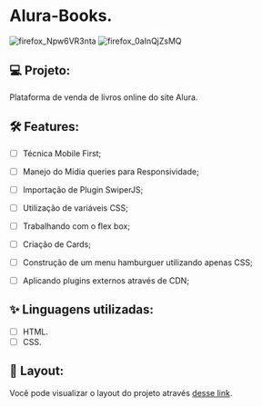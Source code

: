 # Alura-Books.

![firefox_Npw6VR3nta](https://user-images.githubusercontent.com/104083691/179044012-4d1d46dd-5d5d-4887-af88-a319a1aeb211.png)
![firefox_0aInQjZsMQ](https://user-images.githubusercontent.com/104083691/179044316-9749128c-ca5c-4458-af86-90ae63e09ea8.png)




## 💻 Projeto:

Plataforma de venda de livros online do site Alura.

## :hammer_and_wrench: Features:

-   [ ] Técnica Mobile First;
-   [ ] Manejo do Midia queries para Responsividade;
-   [ ] Importação de Plugin SwiperJS;
-   [ ] Utilização de variáveis CSS;
-   [ ] Trabalhando com o flex box;
-   [ ] Criação de Cards;
-   [ ] Construção de um menu hamburguer utilizando apenas CSS;
-   [ ] Aplicando plugins externos através de CDN;


## ✨ Linguagens utilizadas:

-   [ ] HTML.
-   [ ] CSS.

## 🔖 Layout:

Você pode visualizar o layout do projeto através [desse link](https://thaizacapelao.github.io/Alura-Books/).
